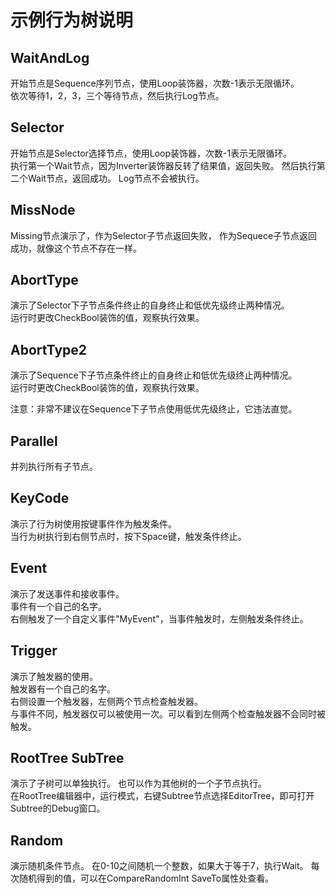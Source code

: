 # 示例行为树说明

## WaitAndLog
开始节点是Sequence序列节点，使用Loop装饰器，次数-1表示无限循环。  
依次等待1，2，3，三个等待节点，然后执行Log节点。

## Selector
开始节点是Selector选择节点，使用Loop装饰器，次数-1表示无限循环。  
执行第一个Wait节点，因为Inverter装饰器反转了结果值，返回失败。
然后执行第二个Wait节点，返回成功。
Log节点不会被执行。

## MissNode
Missing节点演示了，作为Selector子节点返回失败，
作为Sequece子节点返回成功，就像这个节点不存在一样。

## AbortType
演示了Selector下子节点条件终止的自身终止和低优先级终止两种情况。  
运行时更改CheckBool装饰的值，观察执行效果。  

## AbortType2
演示了Sequence下子节点条件终止的自身终止和低优先级终止两种情况。  
运行时更改CheckBool装饰的值，观察执行效果。  

注意：非常不建议在Sequence下子节点使用低优先级终止，它违法直觉。

## Parallel
并列执行所有子节点。

## KeyCode
演示了行为树使用按键事件作为触发条件。  
当行为树执行到右侧节点时，按下Space键，触发条件终止。

## Event
演示了发送事件和接收事件。  
事件有一个自己的名字。  
右侧触发了一个自定义事件"MyEvent"，当事件触发时，左侧触发条件终止。  

## Trigger
演示了触发器的使用。  
触发器有一个自己的名字。  
右侧设置一个触发器，左侧两个节点检查触发器。  
与事件不同，触发器仅可以被使用一次。可以看到左侧两个检查触发器不会同时被触发。

## RootTree SubTree
演示了子树可以单独执行。
也可以作为其他树的一个子节点执行。  
在RootTree编辑器中，运行模式，右键Subtree节点选择EditorTree，即可打开Subtree的Debug窗口。  

## Random
演示随机条件节点。
在0-10之间随机一个整数，如果大于等于7，执行Wait。
每次随机得到的值，可以在CompareRandomInt SaveTo属性处查看。  





